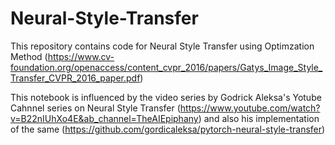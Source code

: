 # Neural-Style-Transfer
This repository contains code for Neural Style Transfer using Optimzation Method
(https://www.cv-foundation.org/openaccess/content_cvpr_2016/papers/Gatys_Image_Style_Transfer_CVPR_2016_paper.pdf)

This notebook is influenced by the video series by Godrick Aleksa's Yotube Cahnnel series on Neural Style Transfer (https://www.youtube.com/watch?v=B22nIUhXo4E&ab_channel=TheAIEpiphany)
and also his implementation of the same (https://github.com/gordicaleksa/pytorch-neural-style-transfer)
